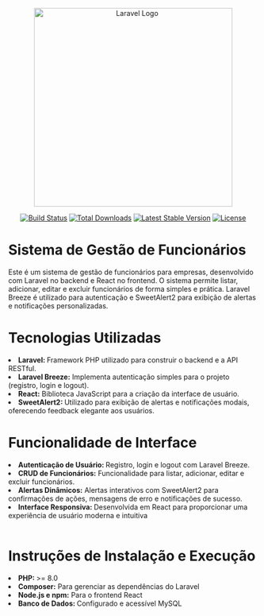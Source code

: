 <p align="center"><a href="https://laravel.com" target="_blank"><img src="https://raw.githubusercontent.com/laravel/art/master/logo-lockup/5%20SVG/2%20CMYK/1%20Full%20Color/laravel-logolockup-cmyk-red.svg" width="400" alt="Laravel Logo"></a></p>

<p align="center">
<a href="https://github.com/laravel/framework/actions"><img src="https://github.com/laravel/framework/workflows/tests/badge.svg" alt="Build Status"></a>
<a href="https://packagist.org/packages/laravel/framework"><img src="https://img.shields.io/packagist/dt/laravel/framework" alt="Total Downloads"></a>
<a href="https://packagist.org/packages/laravel/framework"><img src="https://img.shields.io/packagist/v/laravel/framework" alt="Latest Stable Version"></a>
<a href="https://packagist.org/packages/laravel/framework"><img src="https://img.shields.io/packagist/l/laravel/framework" alt="License"></a>
</p>
<h1>Sistema de Gestão de Funcionários</h1>

<p>
Este é um sistema de gestão de funcionários para empresas, desenvolvido com Laravel no backend e React no frontend. O sistema permite listar, adicionar, editar e excluir funcionários de forma simples e prática. Laravel Breeze é utilizado para autenticação e SweetAlert2 para exibição de alertas e notificações personalizadas.
</p>

<h1>Tecnologias Utilizadas</h1>
<li><strong>Laravel: </strong> Framework PHP utilizado para construir o backend e a API RESTful.</li>
<li><strong>Laravel Breeze:</strong> Implementa autenticação simples para o projeto (registro, login e logout).</li>
<li><strong>React:</strong> Biblioteca JavaScript para a criação da interface de usuário.</li>
<li><strong>SweetAlert2: </strong>Utilizado para exibição de alertas e notificações modais, oferecendo feedback elegante aos usuários.</li>


<h1>Funcionalidade de Interface</h1>
<li><strong>Autenticação de Usuário: </strong> Registro, login e logout com Laravel Breeze.</li>
<li><strong>CRUD de Funcionários:</strong> Funcionalidade para listar, adicionar, editar e excluir funcionários.</li>
<li><strong>Alertas Dinâmicos:</strong> Alertas interativos com SweetAlert2 para confirmações de ações, mensagens de erro e notificações de sucesso.</li>
<li><strong>Interface Responsiva: </strong>Desenvolvida em React para proporcionar uma experiência de usuário moderna e intuitiva</li>


<br>


<h1>Instruções de Instalação e Execução</h1>
<li><strong>PHP: </strong> >= 8.0</li>
<li><strong>Composer:</strong> Para gerenciar as dependências do Laravel</li>
<li><strong>Node.js e npm:</strong> Para o frontend React</li>
<li><strong>Banco de Dados: </strong> Configurado e acessível MySQL</li>



